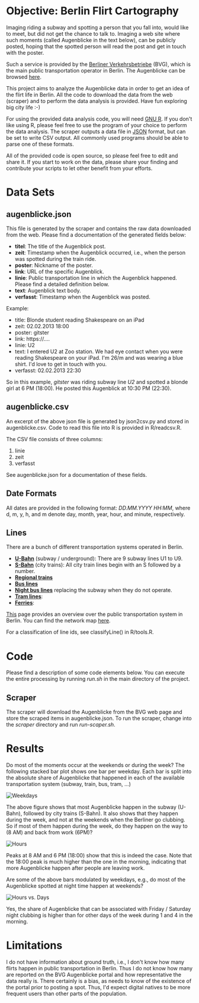 # Objective: Berlin Flirt Cartography #

Imaging riding a subway and spotting a person that you fall into, would like to meet, but did not get the chance to talk to. Imaging a web site where such moments (called Augenblicke in the text below), can be publicly posted, hoping that the spotted person will read the post and get in touch with the poster.

Such a service is provided by the [Berliner Verkehrsbetriebe](http://www.bvg.de/) (BVG), which is the main public transportation operator in Berlin. The Augenblicke can be browsed [here](https://www.bvg.de/index.php/de/9460/name/Alle+Augenblicke.html).

This project aims to analyze the Augenblicke data in order to get an idea of the flirt life in Berlin. All the code to download the data from the web (scraper) and to perform the data analysis is provided. Have fun exploring big city life :-)

For using the provided data analysis code, you will need [GNU R](http://www.r-project.org/). If you don't like using R, please feel free to use the program of your choice to perform the data analysis. The scraper outputs a data file in [JSON](http://en.wikipedia.org/wiki/JSON) format, but can be set to write CSV output. All commonly used programs should be able to parse one of these formats.

All of the provided code is open source, so please feel free to edit and share it. If you start to work on the data, please share your finding and contribute your scripts to let other benefit from your efforts.

Data Sets
=========

## augenblicke.json ##

This file is generated by the scraper and contains the raw data downloaded from the web.
Please find a documentation of the generated fields below:

* **titel**: The title of the Augenblick post. 
* **zeit**: Timestamp when the Augenblick occurred, i.e., when the person was spotted during the train ride.
* **poster**: Nickname of the poster.
* **link**: URL of the specific Augenblick.
* **linie**: Public transportation line in which the Augenblick happened. Please find a detailed definition below.
* **text**: Augenblick text body.
* **verfasst**: Timestamp when the Augenblick was posted.

Example:
* title: Blonde student reading Shakespeare on an iPad
* zeit: 02.02.2013 18:00
* poster: gitster
* link: https://....
* linie: U2
* text: I entered U2 at Zoo station. We had eye contact when you were reading Shakespeare on your iPad. I'm 26/m and was wearing a blue shirt. I'd love to get in touch with you.
* verfasst: 02.02.2013 22:30

So in this example, *gitster* was riding subway line *U2* and spotted a blonde girl at 6 PM (18:00). He posted this Augenblick at 10:30 PM (22:30).

## augenblicke.csv ## 

An excerpt of the above json file is generated by json2csv.py and stored in augenblicke.csv.
Code to read this file into R is provided in R/readcsv.R.

The CSV file consists of three columns:
1. linie
2. zeit
3. verfasst

See augenblicke.json for a documentation of these fields.

## Date Formats ##

All dates are provided in the following format: *DD.MM.YYYY HH:MM*, where d, m, y, h, and m denote day, month, year, hour, and minute, respectively.

## Lines ##

There are a bunch of different transportation systems operated in Berlin.
* **[U-Bahn](http://www.bvg.de/index.php/en/17103/name/Underground.html)** (subway / underground): There are 9 subway lines U1 to U9.
* **[S-Bahn](http://www.bvg.de/index.php/en/17111/name/Urban+Rail+Trains.html)** (city trains): All city train lines begin with an S followed by a number.
* **[Regional trains](http://www.bvg.de/index.php/en/17112/name/Intercity+Railway+Services.html)**
* **[Bus lines](http://www.bvg.de/index.php/en/17105/name/Bus.html)**
* **[Night bus lines](http://www.bvg.de/index.php/en/17109/name/Night+Routes.html)** replacing the subway when they do not operate.
* **[Tram lines](http://www.bvg.de/index.php/en/17106/name/Tram.html)**:
* **[Ferries](http://www.bvg.de/index.php/en/17107/name/Ferry.html)**: 

[This](http://www.bvg.de/index.php/en/17100/name/Means+of+Transport+%26+Routes.html) page provides an overview over the public transportation system in Berlin.
You can find the network map [here](http://www.bvg.de/index.php/en/17099/name/Network+Map.html).

For a classification of line ids, see classifyLine() in R/tools.R.

Code
====

Please find a description of some code elements below. You can execute the entire processing by running *run.sh* in the main directory of the project.

Scraper
-------

The scraper will download the Augenblicke from the BVG web page and store the scraped items in augenblicke.json. To run the scraper, change into the *scraper* directory and run *run-scaper.sh*.

Results
=======

Do most of the moments occur at the weekends or during the week? The following stacked bar plot shows one bar per weekday. Each bar is split into the absolute share of Augenblicke that happened in each of the available transportation system (subway, train, bus, tram, ...)

![Weekdays](https://raw.github.com/gitsbug/bvg-augenblicke/master/plots/en-moments-transportation-weekdays.png)

The above figure shows that most Augenblicke happen in the subway (U-Bahn), followed by city trains (S-Bahn). It also shows that they happen during the week, and not at the weekends when the Berliner go clubbing. So if most of them happen during the week, do they happen on the way to (8 AM) and back from work (6PM)?

![Hours](https://raw.github.com/gitsbug/bvg-augenblicke/master/plots/en-moments-transportation-hours.png)

Peaks at 8 AM and 6 PM (18:00) show that this is indeed the case. Note that the 18:00 peak is much higher than the one in the morning, indicating that more Augenblicke happen after people are leaving work.

Are some of the above bars modulated by weekdays, e.g., do most of the Augenblicke spotted at night time happen at weekends?

![Hours vs. Days](https://raw.github.com/gitsbug/bvg-augenblicke/master/plots/en-moments-hours-vs-days.png)

Yes, the share of Augenblicke that can be associated with Friday / Saturday night clubbing is higher than for other days of the week during 1 and 4 in the morning.

# Limitations #

I do not have information about ground truth, i.e., I don't know how many flirts happen in public transportation in Berlin. Thus I do not know how many are reported on the BVG Augenblicke portal and how representative the data really is. There certainly is a bias, as needs to know of the existence of the portal prior to posting a spot. Thus, I'd expect digital natives to be more frequent users than other parts of the population.
